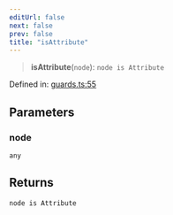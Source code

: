 ```yaml
---
editUrl: false
next: false
prev: false
title: "isAttribute"
---
```


> **isAttribute**(`node`): `node is Attribute`

Defined in: [guards.ts:55](https://github.com/rcs-agents/rcs-lang/blob/44f56387ee45f73805b6a88a5582e17ead444456/packages/ast/src/guards.ts#L55)

## Parameters

### node

`any`

## Returns

`node is Attribute`
